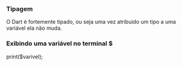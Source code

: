 ### Tipagem

O Dart é fortemente tipado, ou seja uma vez atribuido um tipo a uma variável ela não muda.

### Exibindo uma variável no terminal $

print($varivel);

## 